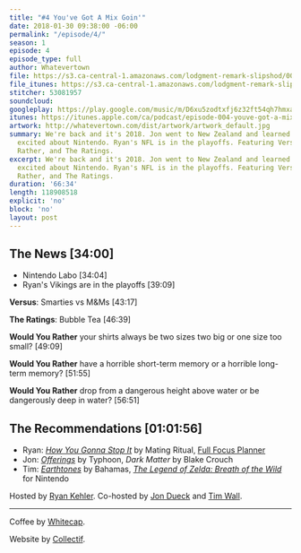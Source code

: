```yaml
---
title: "#4 You've Got A Mix Goin'"
date: 2018-01-30 09:38:00 -06:00
permalink: "/episode/4/"
season: 1
episode: 4
episode_type: full
author: Whatevertown
file: https://s3.ca-central-1.amazonaws.com/lodgment-remark-slipshod/004.mp3
file_itunes: https://s3.ca-central-1.amazonaws.com/lodgment-remark-slipshod/004.m4a
stitcher: 53081957
soundcloud: 
googleplay: https://play.google.com/music/m/D6xu5zodtxfj6z32ft54qh7hmxa?t=Episode_004_-_Youve_Got_A_Mix_Goin-Whatevertown
itunes: https://itunes.apple.com/ca/podcast/episode-004-youve-got-a-mix-goin/id1326449177?i=1000401058798&mt=2
artwork: http://whatevertown.com/dist/artwork/artwork_default.jpg
summary: We're back and it's 2018. Jon went to New Zealand and learned to read. Tim's
  excited about Nintendo. Ryan's NFL is in the playoffs. Featuring Versus, Would You
  Rather, and The Ratings.
excerpt: We're back and it's 2018. Jon went to New Zealand and learned to read. Tim's
  excited about Nintendo. Ryan's NFL is in the playoffs. Featuring Versus, Would You
  Rather, and The Ratings.
duration: '66:34'
length: 118908518
explicit: 'no'
block: 'no'
layout: post
---
```


## The News [34:00]
- Nintendo Labo [34:04]
- Ryan's Vikings are in the playoffs [39:09]

**Versus**: Smarties vs M&Ms [43:17]

**The Ratings**: Bubble Tea [46:39]

**Would You Rather** your shirts always be two sizes two big or one size too small? [49:09]

**Would You Rather** have a horrible short-term memory or a horrible long-term memory? [51:55]

**Would You Rather** drop from a dangerous height above water or be dangerously deep in water? [56:51]

## The Recommendations [01:01:56]
- Ryan: *[How You Gonna Stop It](https://open.spotify.com/album/1JYza5jQ7eCKfk0Y4ojPhl?si=h6nx409eSdmxNnRfqccSHQ)* by Mating Ritual, [Full Focus Planner](https://fullfocusplanner.com/)
- Jon: *[Offerings](https://open.spotify.com/album/2vBpzavMnbiUATPGxSNEDr?si=dBH4CzWYRYCu8QC9qk8U2A)* by Typhoon, *Dark Matter* by Blake Crouch
- Tim: *[Earthtones](https://open.spotify.com/album/6TlrlV9TtPdNbYsv3dY9Xv?si=dtvoWgaAR7K_ULGKs3UOQQ)* by Bahamas, *[The Legend of Zelda: Breath of the Wild](https://www.zelda.com/breath-of-the-wild/)* for Nintendo

Hosted by [Ryan Kehler](https://twitter.com/ryankehler). Co-hosted by [Jon Dueck](https://twitter.com/jondueck) and [Tim Wall](https://twitter.com/timjosephwall).

---

Coffee by [Whitecap](http://drinkwhitecap.com/).

Website by [Collectif](http://collectif.co).
